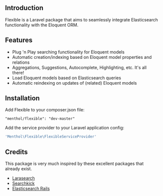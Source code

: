 Introduction
------------

Flexible is a Laravel package that aims to seamlessly integrate Elasticsearch functionality with the Eloquent ORM.

Features
--------

  - Plug 'n Play searching functionality for Eloquent models
  - Automatic creation/indexing based on Eloquent model properties and relations
  - Aggregations, Suggestions, Autocomplete, Highlighting, etc. It's all there!
  - Load Eloquent models based on Elasticsearch queries
  - Automatic reindexing on updates of (related) Eloquent models

Installation
------------

Add Flexible to your composer.json file:

```"menthol/flexible": "dev-master"```

Add the service provider to your Laravel application config:

```PHP
'Menthol\Flexible\FlexibleServiceProvider'
```

Credits
-------
This package is very much inspired by these excellent packages that already exist.

* [Larasearch](https://github.com/iverberk/larasearch)
* [Searchkick](https://github.com/ankane/searchkick)
* [Elasticsearch Rails](https://github.com/elasticsearch/elasticsearch-rails)
